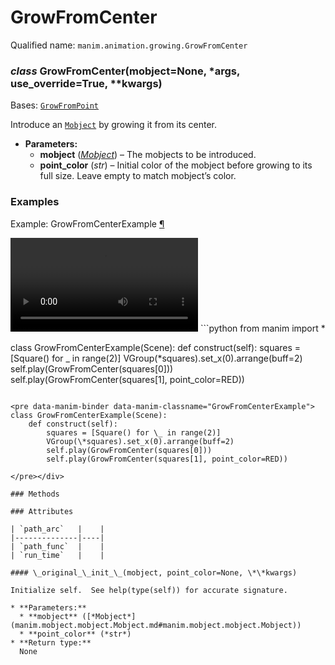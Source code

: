 # GrowFromCenter

Qualified name: `manim.animation.growing.GrowFromCenter`

### *class* GrowFromCenter(mobject=None, \*args, use_override=True, \*\*kwargs)

Bases: [`GrowFromPoint`](manim.animation.growing.GrowFromPoint.md#manim.animation.growing.GrowFromPoint)

Introduce an [`Mobject`](manim.mobject.mobject.Mobject.md#manim.mobject.mobject.Mobject) by growing it from its center.

* **Parameters:**
  * **mobject** ([*Mobject*](manim.mobject.mobject.Mobject.md#manim.mobject.mobject.Mobject)) – The mobjects to be introduced.
  * **point_color** (*str*) – Initial color of the mobject before growing to its full size. Leave empty to match mobject’s color.

### Examples

<div id="growfromcenterexample" class="admonition admonition-manim-example">
<p class="admonition-title">Example: GrowFromCenterExample <a class="headerlink" href="#growfromcenterexample">¶</a></p><video
    class="manim-video"
    controls
    loop
    autoplay
    src="./GrowFromCenterExample-1.mp4">
</video>
```python
from manim import *

class GrowFromCenterExample(Scene):
    def construct(self):
        squares = [Square() for _ in range(2)]
        VGroup(*squares).set_x(0).arrange(buff=2)
        self.play(GrowFromCenter(squares[0]))
        self.play(GrowFromCenter(squares[1], point_color=RED))
```

<pre data-manim-binder data-manim-classname="GrowFromCenterExample">
class GrowFromCenterExample(Scene):
    def construct(self):
        squares = [Square() for \_ in range(2)]
        VGroup(\*squares).set_x(0).arrange(buff=2)
        self.play(GrowFromCenter(squares[0]))
        self.play(GrowFromCenter(squares[1], point_color=RED))

</pre></div>

### Methods

### Attributes

| `path_arc`   |    |
|--------------|----|
| `path_func`  |    |
| `run_time`   |    |

#### \_original_\_init_\_(mobject, point_color=None, \*\*kwargs)

Initialize self.  See help(type(self)) for accurate signature.

* **Parameters:**
  * **mobject** ([*Mobject*](manim.mobject.mobject.Mobject.md#manim.mobject.mobject.Mobject))
  * **point_color** (*str*)
* **Return type:**
  None
